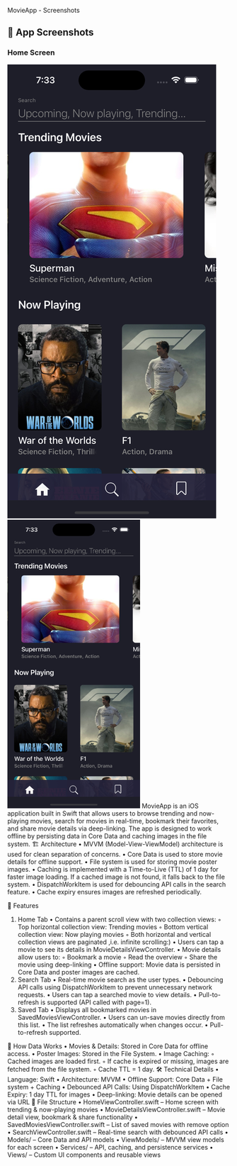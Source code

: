 MovieApp - Screenshots

## 📱 App Screenshots

### Home Screen
![Home Screen](AppScreenshots/Homescreen.png)
<img src="AppScreenshots/Homescreen.png" width="300">
MovieApp is an iOS application built in Swift that allows users to browse trending and now-playing movies, search for movies in real-time, bookmark their favorites, and share movie details via deep-linking. The app is designed to work offline by persisting data in Core Data and caching images in the file system.
🏗 Architecture
	•	MVVM (Model-View-ViewModel) architecture is used for clean separation of concerns.
	•	Core Data is used to store movie details for offline support.
	•	File system is used for storing movie poster images.
	•	Caching is implemented with a Time-to-Live (TTL) of 1 day for faster image loading. If a cached image is not found, it falls back to the file system.
	•	DispatchWorkItem is used for debouncing API calls in the search feature.
	•	Cache expiry ensures images are refreshed periodically.

📱 Features
1. Home Tab
	•	Contains a parent scroll view with two collection views:
	◦	Top horizontal collection view: Trending movies
	◦	Bottom vertical collection view: Now playing movies
    ◦	Both horizontal and vertical collection views are paginated ,i.e. infinite scrolling:)
	•	Users can tap a movie to see its details in MovieDetailsViewController.
	•	Movie details allow users to:
	◦	Bookmark a movie
	◦	Read the overview
	◦	Share the movie using deep-linking
	•	Offline support: Movie data is persisted in Core Data and poster images are cached.
2. Search Tab
	•	Real-time movie search as the user types.
	•	Debouncing API calls using DispatchWorkItem to prevent unnecessary network requests.
	•	Users can tap a searched movie to view details.
	•	Pull-to-refresh is supported (API called with page=1).
3. Saved Tab
	•	Displays all bookmarked movies in SavedMoviesViewController.
	•	Users can un-save movies directly from this list.
	•	The list refreshes automatically when changes occur.
	•	Pull-to-refresh supported.

🔧 How Data Works
	•	Movies & Details: Stored in Core Data for offline access.
	•	Poster Images: Stored in the File System.
	•	Image Caching:
	◦	Cached images are loaded first.
	◦	If cache is expired or missing, images are fetched from the file system.
	◦	Cache TTL = 1 day.
🛠 Technical Details
	•	Language: Swift
	•	Architecture: MVVM
	•	Offline Support: Core Data + File system + Caching
	•	Debounced API Calls: Using DispatchWorkItem
	•	Cache Expiry: 1 day TTL for images
	•	Deep-linking: Movie details can be opened via URL
📂 File Structure
	•	HomeViewController.swift – Home screen with trending & now-playing movies
	•	MovieDetailsViewController.swift – Movie detail view, bookmark & share functionality
	•	SavedMoviesViewController.swift – List of saved movies with remove option
	•	SearchViewController.swift – Real-time search with debounced API calls
	•	Models/ – Core Data and API models
	•	ViewModels/ – MVVM view models for each screen
	•	Services/ – API, caching, and persistence services
	•	Views/ – Custom UI components and reusable views
